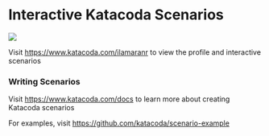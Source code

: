 # Interactive Katacoda Scenarios

[![](http://shields.katacoda.com/katacoda/ilamaranr/count.svg)](https://www.katacoda.com/ilamaranr "Get your profile on Katacoda.com")

Visit https://www.katacoda.com/ilamaranr to view the profile and interactive scenarios

### Writing Scenarios
Visit https://www.katacoda.com/docs to learn more about creating Katacoda scenarios

For examples, visit https://github.com/katacoda/scenario-example
